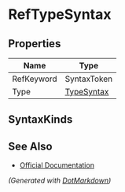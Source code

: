 # RefTypeSyntax

## Properties

| Name       | Type                        |
| ---------- | --------------------------- |
| RefKeyword | SyntaxToken                 |
| Type       | [TypeSyntax](TypeSyntax.md) |

## SyntaxKinds

## See Also

* [Official Documentation](https://docs.microsoft.com/en-us/dotnet/api/microsoft.codeanalysis.csharp.syntax.reftypesyntax)


*\(Generated with [DotMarkdown](http://github.com/JosefPihrt/DotMarkdown)\)*